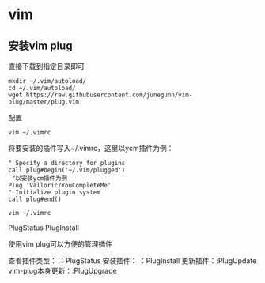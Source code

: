 # vim

## 安装vim plug

直接下载到指定目录即可

```
mkdir ~/.vim/autoload/
cd ~/.vim/autoload/
wget https://raw.githubusercontent.com/junegunn/vim-plug/master/plug.vim
```

配置

```
vim ~/.vimrc
```

将要安装的插件写入~/.vimrc，这里以ycm插件为例：

```
" Specify a directory for plugins 
call plug#begin('~/.vim/plugged')
 "以安装ycm插件为例
Plug 'Valloric/YouCompleteMe'
" Initialize plugin system
call plug#end()
```

```
vim ~/.vimrc
```

PlugStatus
PlugInstall

使用vim plug可以方便的管理插件

查看插件类型：
 ：PlugStatus
 安装插件：
 ：PlugInstall
 更新插件：:PlugUpdate
 vim-plug本身更新：:PlugUpgrade